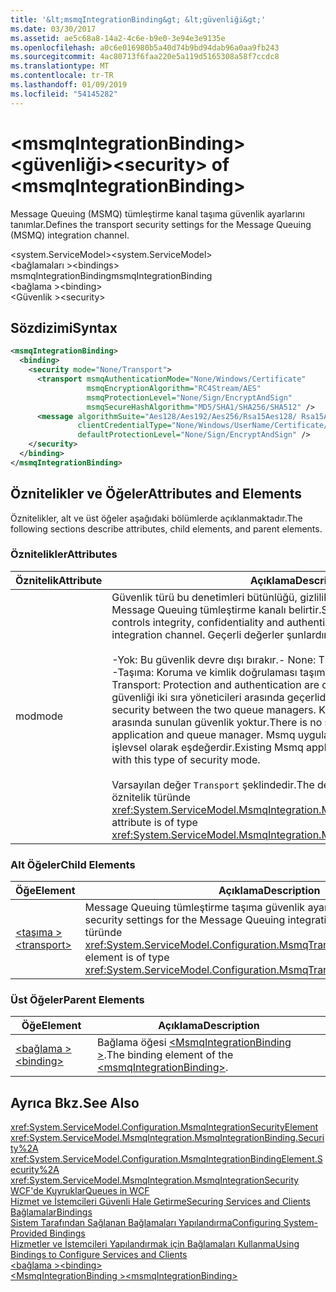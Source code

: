 ```yaml
---
title: '&lt;msmqIntegrationBinding&gt; &lt;güvenliği&gt;'
ms.date: 03/30/2017
ms.assetid: ae5c68a8-14a2-4c6e-b9e0-3e94e3e9135e
ms.openlocfilehash: a0c6e016980b5a40d74b9bd94dab96a0aa9fb243
ms.sourcegitcommit: 4ac80713f6faa220e5a119d5165308a58f7ccdc8
ms.translationtype: MT
ms.contentlocale: tr-TR
ms.lasthandoff: 01/09/2019
ms.locfileid: "54145282"
---
```

# <a name="ltsecuritygt-of-ltmsmqintegrationbindinggt"></a><span data-ttu-id="42c76-102">&lt;msmqIntegrationBinding&gt; &lt;güvenliği&gt;</span><span class="sxs-lookup"><span data-stu-id="42c76-102">&lt;security&gt; of &lt;msmqIntegrationBinding&gt;</span></span>
<span data-ttu-id="42c76-103">Message Queuing (MSMQ) tümleştirme kanal taşıma güvenlik ayarlarını tanımlar.</span><span class="sxs-lookup"><span data-stu-id="42c76-103">Defines the transport security settings for the Message Queuing (MSMQ) integration channel.</span></span>  
  
 <span data-ttu-id="42c76-104">\<system.ServiceModel></span><span class="sxs-lookup"><span data-stu-id="42c76-104">\<system.ServiceModel></span></span>  
<span data-ttu-id="42c76-105">\<bağlamaları ></span><span class="sxs-lookup"><span data-stu-id="42c76-105">\<bindings></span></span>  
<span data-ttu-id="42c76-106">msmqIntegrationBinding</span><span class="sxs-lookup"><span data-stu-id="42c76-106">msmqIntegrationBinding</span></span>  
<span data-ttu-id="42c76-107">\<bağlama ></span><span class="sxs-lookup"><span data-stu-id="42c76-107">\<binding></span></span>  
<span data-ttu-id="42c76-108">\<Güvenlik ></span><span class="sxs-lookup"><span data-stu-id="42c76-108">\<security></span></span>  
  
## <a name="syntax"></a><span data-ttu-id="42c76-109">Sözdizimi</span><span class="sxs-lookup"><span data-stu-id="42c76-109">Syntax</span></span>  
  
```xml  
<msmqIntegrationBinding>
  <binding>
    <security mode="None/Transport">
      <transport msmqAuthenticationMode="None/Windows/Certificate"
                 msmqEncryptionAlgorithm="RC4Stream/AES"
                 msmqProtectionLevel="None/Sign/EncryptAndSign"
                 msmqSecureHashAlgorithm="MD5/SHA1/SHA256/SHA512" />
      <message algorithmSuite="Aes128/Aes192/Aes256/Rsa15Aes128/ Rsa15Aes256/TripleDes"
               clientCredentialType="None/Windows/UserName/Certificate/CardSpace"
               defaultProtectionLevel="None/Sign/EncryptAndSign" />
    </security>
  </binding>
</msmqIntegrationBinding>
```  
  
## <a name="attributes-and-elements"></a><span data-ttu-id="42c76-110">Öznitelikler ve Öğeler</span><span class="sxs-lookup"><span data-stu-id="42c76-110">Attributes and Elements</span></span>  
 <span data-ttu-id="42c76-111">Öznitelikler, alt ve üst öğeler aşağıdaki bölümlerde açıklanmaktadır.</span><span class="sxs-lookup"><span data-stu-id="42c76-111">The following sections describe attributes, child elements, and parent elements.</span></span>  
  
### <a name="attributes"></a><span data-ttu-id="42c76-112">Öznitelikler</span><span class="sxs-lookup"><span data-stu-id="42c76-112">Attributes</span></span>  
  
|<span data-ttu-id="42c76-113">Öznitelik</span><span class="sxs-lookup"><span data-stu-id="42c76-113">Attribute</span></span>|<span data-ttu-id="42c76-114">Açıklama</span><span class="sxs-lookup"><span data-stu-id="42c76-114">Description</span></span>|  
|---------------|-----------------|  
|<span data-ttu-id="42c76-115">mod</span><span class="sxs-lookup"><span data-stu-id="42c76-115">mode</span></span>|<span data-ttu-id="42c76-116">Güvenlik türü bu denetimleri bütünlüğü, gizlilik ve kimlik doğrulaması ile Message Queuing tümleştirme kanalı belirtir.</span><span class="sxs-lookup"><span data-stu-id="42c76-116">Specifies the type of security that controls integrity, confidentiality and authentication with the Message Queuing integration channel.</span></span> <span data-ttu-id="42c76-117">Geçerli değerler şunlardır:</span><span class="sxs-lookup"><span data-stu-id="42c76-117">Valid values include the following:</span></span><br /><br /> <span data-ttu-id="42c76-118">-Yok: Bu güvenlik devre dışı bırakır.</span><span class="sxs-lookup"><span data-stu-id="42c76-118">-   None: This disables security.</span></span><br /><span data-ttu-id="42c76-119">-Taşıma: Koruma ve kimlik doğrulaması taşıma tarafından sunulmaktadır.</span><span class="sxs-lookup"><span data-stu-id="42c76-119">-   Transport: Protection and authentication are offered by the transport.</span></span> <span data-ttu-id="42c76-120">Bu ileti güvenliği iki sıra yöneticileri arasında geçerlidir.</span><span class="sxs-lookup"><span data-stu-id="42c76-120">This applies to the message security between the two queue managers.</span></span> <span data-ttu-id="42c76-121">Kuyruk Yöneticisi ve uygulama arasında sunulan güvenlik yoktur.</span><span class="sxs-lookup"><span data-stu-id="42c76-121">There is no security offered between the application and queue manager.</span></span> <span data-ttu-id="42c76-122">Msmq uygulamalara güvenlik modu bu tür işlevsel olarak eşdeğerdir.</span><span class="sxs-lookup"><span data-stu-id="42c76-122">Existing Msmq applications are functionally equivalent with this type of security mode.</span></span><br /><br /> <span data-ttu-id="42c76-123">Varsayılan değer `Transport` şeklindedir.</span><span class="sxs-lookup"><span data-stu-id="42c76-123">The default value is `Transport`.</span></span> <span data-ttu-id="42c76-124">Bu öznitelik türünde <xref:System.ServiceModel.MsmqIntegration.MsmqIntegrationSecurityMode>.</span><span class="sxs-lookup"><span data-stu-id="42c76-124">This attribute is of type <xref:System.ServiceModel.MsmqIntegration.MsmqIntegrationSecurityMode>.</span></span>|  
  
### <a name="child-elements"></a><span data-ttu-id="42c76-125">Alt Öğeler</span><span class="sxs-lookup"><span data-stu-id="42c76-125">Child Elements</span></span>  
  
|<span data-ttu-id="42c76-126">Öğe</span><span class="sxs-lookup"><span data-stu-id="42c76-126">Element</span></span>|<span data-ttu-id="42c76-127">Açıklama</span><span class="sxs-lookup"><span data-stu-id="42c76-127">Description</span></span>|  
|-------------|-----------------|  
|[<span data-ttu-id="42c76-128">\<taşıma ></span><span class="sxs-lookup"><span data-stu-id="42c76-128">\<transport></span></span>](../../../../../docs/framework/configure-apps/file-schema/wcf/transport-of-msmqintegrationbinding.md)|<span data-ttu-id="42c76-129">Message Queuing tümleştirme taşıma güvenlik ayarlarını tanımlar.</span><span class="sxs-lookup"><span data-stu-id="42c76-129">Defines the security settings for the Message Queuing integration transport.</span></span> <span data-ttu-id="42c76-130">Bu öğe türünde <xref:System.ServiceModel.Configuration.MsmqTransportSecurityElement>.</span><span class="sxs-lookup"><span data-stu-id="42c76-130">This element is of type <xref:System.ServiceModel.Configuration.MsmqTransportSecurityElement>.</span></span>|  
  
### <a name="parent-elements"></a><span data-ttu-id="42c76-131">Üst Öğeler</span><span class="sxs-lookup"><span data-stu-id="42c76-131">Parent Elements</span></span>  
  
|<span data-ttu-id="42c76-132">Öğe</span><span class="sxs-lookup"><span data-stu-id="42c76-132">Element</span></span>|<span data-ttu-id="42c76-133">Açıklama</span><span class="sxs-lookup"><span data-stu-id="42c76-133">Description</span></span>|  
|-------------|-----------------|  
|[<span data-ttu-id="42c76-134">\<bağlama ></span><span class="sxs-lookup"><span data-stu-id="42c76-134">\<binding></span></span>](../../../../../docs/framework/misc/binding.md)|<span data-ttu-id="42c76-135">Bağlama öğesi [ \<MsmqIntegrationBinding >](../../../../../docs/framework/configure-apps/file-schema/wcf/msmqintegrationbinding.md).</span><span class="sxs-lookup"><span data-stu-id="42c76-135">The binding element of the [\<msmqIntegrationBinding>](../../../../../docs/framework/configure-apps/file-schema/wcf/msmqintegrationbinding.md).</span></span>|  
  
## <a name="see-also"></a><span data-ttu-id="42c76-136">Ayrıca Bkz.</span><span class="sxs-lookup"><span data-stu-id="42c76-136">See Also</span></span>  
 <xref:System.ServiceModel.Configuration.MsmqIntegrationSecurityElement>  
 <xref:System.ServiceModel.MsmqIntegration.MsmqIntegrationBinding.Security%2A>  
 <xref:System.ServiceModel.Configuration.MsmqIntegrationBindingElement.Security%2A>  
 <xref:System.ServiceModel.MsmqIntegration.MsmqIntegrationSecurity>  
 [<span data-ttu-id="42c76-137">WCF'de Kuyruklar</span><span class="sxs-lookup"><span data-stu-id="42c76-137">Queues in WCF</span></span>](../../../../../docs/framework/wcf/feature-details/queues-in-wcf.md)  
 [<span data-ttu-id="42c76-138">Hizmet ve İstemcileri Güvenli Hale Getirme</span><span class="sxs-lookup"><span data-stu-id="42c76-138">Securing Services and Clients</span></span>](../../../../../docs/framework/wcf/feature-details/securing-services-and-clients.md)  
 [<span data-ttu-id="42c76-139">Bağlamalar</span><span class="sxs-lookup"><span data-stu-id="42c76-139">Bindings</span></span>](../../../../../docs/framework/wcf/bindings.md)  
 [<span data-ttu-id="42c76-140">Sistem Tarafından Sağlanan Bağlamaları Yapılandırma</span><span class="sxs-lookup"><span data-stu-id="42c76-140">Configuring System-Provided Bindings</span></span>](../../../../../docs/framework/wcf/feature-details/configuring-system-provided-bindings.md)  
 [<span data-ttu-id="42c76-141">Hizmetler ve İstemcileri Yapılandırmak için Bağlamaları Kullanma</span><span class="sxs-lookup"><span data-stu-id="42c76-141">Using Bindings to Configure Services and Clients</span></span>](../../../../../docs/framework/wcf/using-bindings-to-configure-services-and-clients.md)  
 [<span data-ttu-id="42c76-142">\<bağlama ></span><span class="sxs-lookup"><span data-stu-id="42c76-142">\<binding></span></span>](../../../../../docs/framework/misc/binding.md)  
 [<span data-ttu-id="42c76-143">\<MsmqIntegrationBinding ></span><span class="sxs-lookup"><span data-stu-id="42c76-143">\<msmqIntegrationBinding></span></span>](../../../../../docs/framework/configure-apps/file-schema/wcf/msmqintegrationbinding.md)
